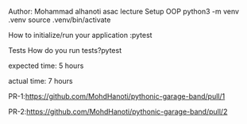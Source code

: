 Author: Mohammad alhanoti
asac lecture
Setup
OOP
python3 -m venv .venv
source .venv/bin/activate


How to initialize/run your application :pytest


Tests
How do you run tests?pytest

expected time: 5 hours

actual time: 7 hours

PR-1:https://github.com/MohdHanoti/pythonic-garage-band/pull/1

PR-2:https://github.com/MohdHanoti/pythonic-garage-band/pull/2
